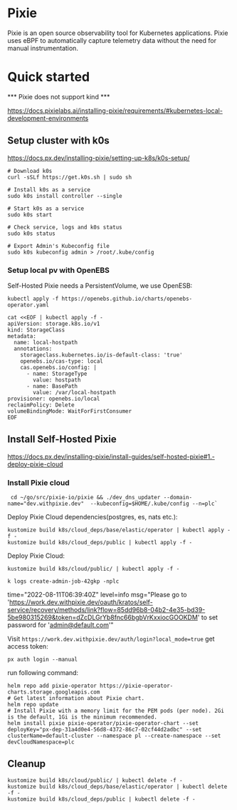# Pixie

Pixie is an open source observability tool for Kubernetes applications. Pixie uses eBPF to automatically capture telemetry data without the need for manual instrumentation.

# Quick started

*** Pixie does not support kind ***

https://docs.pixielabs.ai/installing-pixie/requirements/#kubernetes-local-development-environments


## Setup cluster with k0s

https://docs.px.dev/installing-pixie/setting-up-k8s/k0s-setup/


```console
# Download k0s
curl -sSLf https://get.k0s.sh | sudo sh

# Install k0s as a service
sudo k0s install controller --single

# Start k0s as a service
sudo k0s start

# Check service, logs and k0s status
sudo k0s status

# Export Admin's Kubeconfig file
sudo k0s kubeconfig admin > /root/.kube/config
```

### Setup local pv with OpenEBS

Self-Hosted Pixie needs a PersistentVolume, we use OpenESB:

```console
kubectl apply -f https://openebs.github.io/charts/openebs-operator.yaml
```

```console
cat <<EOF | kubectl apply -f -
apiVersion: storage.k8s.io/v1
kind: StorageClass
metadata:
  name: local-hostpath
  annotations:
    storageclass.kubernetes.io/is-default-class: 'true'
    openebs.io/cas-type: local
    cas.openebs.io/config: |
      - name: StorageType
        value: hostpath
      - name: BasePath
        value: /var/local-hostpath
provisioner: openebs.io/local
reclaimPolicy: Delete
volumeBindingMode: WaitForFirstConsumer
EOF
```

## Install Self-Hosted Pixie

https://docs.px.dev/installing-pixie/install-guides/self-hosted-pixie#1.-deploy-pixie-cloud

### Install Pixie cloud

```console
 cd ~/go/src/pixie-io/pixie && ./dev_dns_updater --domain-name="dev.withpixie.dev"  --kubeconfig=$HOME/.kube/config --n=plc`
```

Deploy Pixie Cloud dependencies(postgres, es, nats etc.):
```
kustomize build k8s/cloud_deps/base/elastic/operator | kubectl apply -f -
kustomize build k8s/cloud_deps/public | kubectl apply -f -
```

Deploy Pixie Cloud:
```
kustomize build k8s/cloud/public/ | kubectl apply -f -
```

```
k logs create-admin-job-42gkp -nplc
```
time="2022-08-11T06:39:40Z" level=info msg="Please go to 'https://work.dev.withpixie.dev/oauth/kratos/self-service/recovery/methods/link?flow=85dd96b8-04b2-4e35-bd39-5be980315269&token=dZcDLGrYb8fnc66bgbVrKxxiocGOOKDM' to set password for 'admin@default.com'"

Visit `https://work.dev.withpixie.dev/auth/login?local_mode=true` get access token:

```console
px auth login --manual
```

run following command:
```
helm repo add pixie-operator https://pixie-operator-charts.storage.googleapis.com
# Get latest information about Pixie chart.
helm repo update
# Install Pixie with a memory limit for the PEM pods (per node). 2Gi is the default, 1Gi is the minimum recommended.
helm install pixie pixie-operator/pixie-operator-chart --set deployKey="px-dep-31a4d0e4-56d8-4372-86c7-02cf44d2adbc" --set clusterName=default-cluster --namespace pl --create-namespace --set devCloudNamespace=plc
```

## Cleanup


```console
kustomize build k8s/cloud/public/ | kubectl delete -f -
kustomize build k8s/cloud_deps/base/elastic/operator | kubectl delete -f -
kustomize build k8s/cloud_deps/public | kubectl delete -f -
```